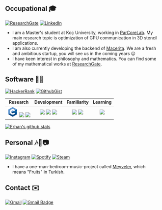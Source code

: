 

## Occupational 🎓
 [![ResearchGate](https://img.shields.io/badge/style-Erhan%20Tezcan-green?logo=ResearchGate&style=flat&label=ResearchGate&color=00ccbb&link=https://www.researchgate.net/profile/Erhan_Tezcan)](https://www.researchgate.net/profile/Erhan_Tezcan) [![LinkedIn](https://img.shields.io/badge/style-Erhan%20Tezcan-green?logo=LinkedIn&style=flat&label=LinkedIn&color=0077b5&link=https://www.linkedin.com/in/erhan-tezcan-2b95bb114)](https://www.linkedin.com/in/erhan-tezcan-2b95bb114) 
- I am a Master's student at Koç University, working in [ParCoreLab](https://parcorelab.ku.edu.tr/). My main research topic is optimization of GPU communication in 3D stencil applications.
- I am also currently developing the backend of [Macerita](https://www.macerita.com/). We are a fresh and ambitious startup, you will see us in the coming years 😉
- I have keen interest in philosophy and mathematics. You can find some of my mathematical works at [ResearchGate](https://www.researchgate.net/profile/Erhan_Tezcan).

## Software 👨‍💻
[![HackerRank](https://img.shields.io/badge/style-erhany-green?logo=HackerRank&style=flat&label=HackerRank&color=2ec866&link=https://www.hackerrank.com/profile/erhany)](https://www.hackerrank.com/profile/erhany) [![GithubGist](https://img.shields.io/badge/-erhant-green?logo=GitHub&style=flat&label=Gists&color=181717&link=https://gist.github.com/erhant)](https://gist.github.com/erhant) 

| Research | Development | Familiarity | Learning |
|:--------:|:-----------:|:-----------:|:----:|
| <a href="https://en.cppreference.com/w/" target="_blank"><img height="35" src="https://github.com/vscode-icons/vscode-icons/blob/master/icons/file_type_cpp3.svg"></a> <a href="https://developer.nvidia.com/cuda-zone" target="_blank"><img height="35" src="https://github.com/uiwjs/file-icons/blob/master/icon/cuda.svg"></a> <a href="https://slurm.schedmd.com/overview.html" target="_blank"><img height="35" src="https://upload.wikimedia.org/wikipedia/commons/3/3a/Slurm_logo.svg"></a> | <a href="https://nodejs.org/en/" target="_blank"><img height="35" src="https://www.vectorlogo.zone/logos/nodejs/nodejs-icon.svg"></a> <a href="https://www.mongodb.com/" target="_blank"><img height="35" src="https://www.vectorlogo.zone/logos/mongodb/mongodb-icon.svg"></a> <a href="https://aws.amazon.com/" target="_blank"><img height="35" src="https://www.vectorlogo.zone/logos/amazon_aws/amazon_aws-ar21.svg"></a> | <a href="https://www.python.org/" target="_blank"><img height="35" src="https://www.vectorlogo.zone/logos/python/python-icon.svg"></a> <a href="https://golang.org/" target="_blank"><img height="35" src="https://www.vectorlogo.zone/logos/golang/golang-icon.svg"></a> | <a href="https://reactjs.org/" target="_blank"><img height="35" src="https://www.vectorlogo.zone/logos/reactjs/reactjs-icon.svg"></a> |

[![Erhan's github stats](https://github-readme-stats.vercel.app/api?username=erhant)](https://github.com/anuraghazra/github-readme-stats)

## Personal 🎶🎨📷
[![Instagram](https://img.shields.io/badge/style-erhantezcan-green?logo=instagram&style=flat&label=Instagram&color=c13584&link=https://www.instagram.com/erhantezcan/)](https://www.instagram.com/erhantezcan/) [![Spotify](https://img.shields.io/badge/-erhany-green?logo=Spotify&style=flat&label=Spotify&color=1ed760&link=https://open.spotify.com/user/erhany)](https://open.spotify.com/user/erhany) [![Steam](https://img.shields.io/badge/-erhany-green?logo=Steam&style=flat&label=Steam&color=2a475e&link=https://steamcommunity.com/id/erhanyyy)](https://steamcommunity.com/id/erhanyyy) 

- I have a one-man-bedroom-music-project called [Meyveler](https://www.instagram.com/meyvelerband/), which means "Fruits" in Turkish.

## Contact ✉️
[![Gmail](https://img.shields.io/badge/style-erhany96@gmail.com-green?logo=gmail&style=flat&label=Gmail&color=d14836&link=mailto:erhany96@gmail.com)](mailto:erhany96@gmail.com) [![Gmail Badge](https://img.shields.io/badge/style-etezcan19@ku.edu.tr-green?logo=gmail&style=flat&label=Gmail&color=d14836&link=mailto:etezcan19@ku.edu.tr)](mailto:etezcan19@ku.edu.tr) 
<!-- https://shields.io/category/coverage for badges -->
<!-- testing area -->

<!-- ![visitors](https://visitor-badge.laobi.icu/badge?page_id=erhant.erhant) (visit counter) -->

